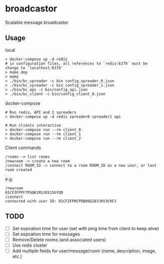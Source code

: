 # broadcastor
Scalable message broadcaster

## Usage
local
```
> docker-compose up -d redis
# in configuration files, all references to `redis:6379` must be change to `localhost:6379`
> make dep
> make
> ./bin/bc_spreader -c bin config_spreader_0.json
> ./bin/bc_spreader -c bin config_spreader_1.json
> ./bin/bc_api -c bin/config_api.json
> ./bin/bc_client -c bin/config_client_0.json
```

docker-compose
```
# Run redis, API and 2 spreaders
> docker-compose up -d redis spreader0 spreader1 api

# Run clients interactive
> docker-compose run --rm client_0
> docker-compose run --rm client_1
> docker-compose run --rm client_2
```

Client commands
```
/rooms -> list rooms
/newroom -> create a new room
/connect ROOM_ID -> connect to a room ROOM_ID as a new user, or last room created
```
e.g:
```
/newroom
01CFZFPPF7PGQK1RSJEE15GYQD
/connect
connected with user ID: 01CFZFPRCPDB09G283JRV3CRFJ
```
## TODO
- [ ] Set expiration time for user (set with ping time from client to keep alive)
- [ ] Set expiration time for messages
- [ ] Remove/Delete rooms (and associated users)
- [ ] Use redis cluster
- [ ] Add multiple fields for user/message/room (name, description, image, etc.)
